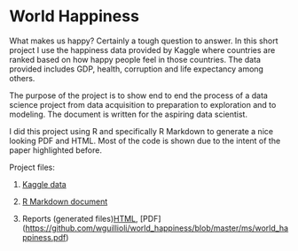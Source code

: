 # World Happiness
What makes us happy? Certainly a tough question to answer. In this short project I use the happiness data provided by Kaggle where countries are ranked based on how happy people feel in those countries. The data provided includes GDP, health, corruption and life expectancy among others.

The purpose of the project is to show end to end the process of a data science project from data acquisition to preparation to exploration and to modeling. The document is written for the aspiring data scientist.

I did this project using R and specifically R Markdown to generate a nice looking PDF and HTML. Most of the code is shown due to the intent of the paper highlighted before.

Project files:

1. [Kaggle data](https://www.kaggle.com/unsdsn/world-happiness)

2. [R Markdown document](https://github.com/wguillioli/world_happiness/blob/master/ms/world_happiness.Rmd)

3. Reports (generated files)[HTML](https://github.com/wguillioli/world_happiness/blob/master/ms/world_happiness.html), [PDF] (https://github.com/wguillioli/world_happiness/blob/master/ms/world_happiness.pdf)

